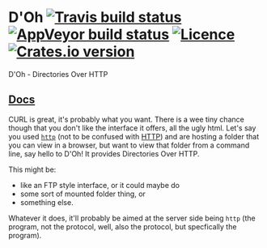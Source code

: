 # D'Oh [![Travis build status](https://travis-ci.org/thecoshman/doh.svg)](https://travis-ci.org/thecoshman/doh) [![AppVeyor build status](https://ci.appveyor.com/api/projects/status/026kpokdphbsjyxc?svg=true)](https://ci.appveyor.com/project/thecoshman/doh) [![Licence](https://img.shields.io/badge/license-MIT-blue.svg?style=flat)](LICENSE) [![Crates.io version](https://meritbadge.herokuapp.com/doh)](https://crates.io/crates/doh)
D'Oh - Directories Over HTTP

## [Docs](https://cdn.rawgit.com/thecoshman/doh/doc/doh/index.html)

CURL is great, it's probably what you want. There is a wee tiny chance though that you don't like the interface it offers, all the ugly html.
Let's say you used [`http`](https://github.com/thecoshman/http) (not to be confused with [HTTP](https://en.wikipedia.org/wiki/Hypertext_Transfer_Protocol))
and are hosting a folder that you can view in a browser, but want to view that folder from a command line, say hello to D'Oh!
It provides Directories Over HTTP.

This might be:

  * like an FTP style interface, or it could maybe do
  * some sort of mounted folder thing, or
  * something else.

Whatever it does, it'll probably be aimed at the server side being `http` (the program, not the protocol, well, also the protocol, but specfically the program).
